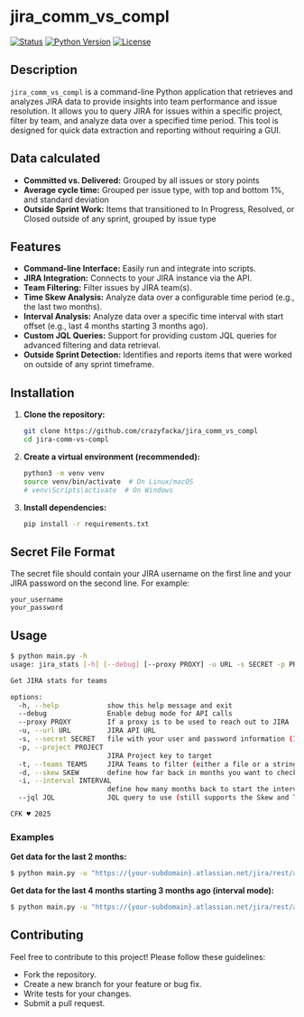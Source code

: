 # jira_comm_vs_compl

[![Status](https://img.shields.io/badge/status-active-success.svg)]([link_to_your_project_or_repo](https://github.com/crazyfacka/jira_comm_vs_compl))
[![Python Version](https://img.shields.io/badge/python-3.13-blue.svg)](https://www.python.org/)
[![License](https://img.shields.io/badge/license-MIT-brightgreen.svg)](LICENSE)

## Description

`jira_comm_vs_compl` is a command-line Python application that retrieves and analyzes JIRA data to provide insights into team performance and issue resolution.  It allows you to query JIRA for issues within a specific project, filter by team, and analyze data over a specified time period.  This tool is designed for quick data extraction and reporting without requiring a GUI.

## Data calculated

* **Committed vs. Delivered:** Grouped by all issues or story points
* **Average cycle time:** Grouped per issue type, with top and bottom 1%, and standard deviation
* **Outside Sprint Work:** Items that transitioned to In Progress, Resolved, or Closed outside of any sprint, grouped by issue type

## Features

*   **Command-line Interface:** Easily run and integrate into scripts.
*   **JIRA Integration:**  Connects to your JIRA instance via the API.
*   **Team Filtering:**  Filter issues by JIRA team(s).
*   **Time Skew Analysis:** Analyze data over a configurable time period (e.g., the last two months).
*   **Interval Analysis:** Analyze data over a specific time interval with start offset (e.g., last 4 months starting 3 months ago).
*   **Custom JQL Queries:**  Support for providing custom JQL queries for advanced filtering and data retrieval.
*   **Outside Sprint Detection:** Identifies and reports items that were worked on outside of any sprint timeframe.

## Installation

1.  **Clone the repository:**

    ```bash
    git clone https://github.com/crazyfacka/jira_comm_vs_compl
    cd jira-comm-vs-compl
    ```

2.  **Create a virtual environment (recommended):**

    ```bash
    python3 -m venv venv
    source venv/bin/activate  # On Linux/macOS
    # venv\Scripts\activate  # On Windows
    ```

3.  **Install dependencies:**

    ```bash
    pip install -r requirements.txt
    ```

## Secret File Format

The secret file should contain your JIRA username on the first line and your JIRA password on the second line. For example:
```
your_username
your_password
```

## Usage

```bash
$ python main.py -h
usage: jira_stats [-h] [--debug] [--proxy PROXY] -u URL -s SECRET -p PROJECT [-t TEAMS] [-d SKEW] [-i INTERVAL] [--jql JQL]

Get JIRA stats for teams

options:
  -h, --help            show this help message and exit
  --debug               Enable debug mode for API calls
  --proxy PROXY         If a proxy is to be used to reach out to JIRA
  -u, --url URL         JIRA API URL
  -s, --secret SECRET   file with your user and password information (1st line: user 2nd line: password)
  -p, --project PROJECT
                        JIRA Project key to target
  -t, --teams TEAMS     JIRA Teams to filter (either a file or a string)
  -d, --skew SKEW       define how far back in months you want to check (since two months ago: -2)
  -i, --interval INTERVAL
                        define how many months back to start the interval (interval start: -i 3 -d 4 means last 4 months starting 3 months ago)
  --jql JQL             JQL query to use (still supports the Skew and Teams argument)

CFK ♥ 2025
```

### Examples

**Get data for the last 2 months:**
```bash
$ python main.py -u "https://{your-subdomain}.atlassian.net/jira/rest/api/latest" -p PROJKEY -t "123, 456, 112" -s secret.txt -d 2
```

**Get data for the last 4 months starting 3 months ago (interval mode):**
```bash
$ python main.py -u "https://{your-subdomain}.atlassian.net/jira/rest/api/latest" -p PROJKEY -t "123, 456, 112" -s secret.txt -i 3 -d 4
```

## Contributing 

Feel free to contribute to this project! Please follow these guidelines: 
* Fork the repository.
* Create a new branch for your feature or bug fix.
* Write tests for your changes.
* Submit a pull request.